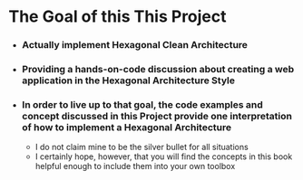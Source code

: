 # The Goal of this This Project

- ### Actually implement Hexagonal Clean Architecture
- ### Providing a hands-on-code discussion about creating a web application in the Hexagonal Architecture Style
- ### In order to live up to that goal, the code examples and concept discussed in this Project provide one interpretation of how to implement a Hexagonal Architecture
    - I do not claim mine to be the silver bullet for all situations
    - I certainly hope, however, that you will find the concepts in this book 
      helpful enough to include them into your own toolbox